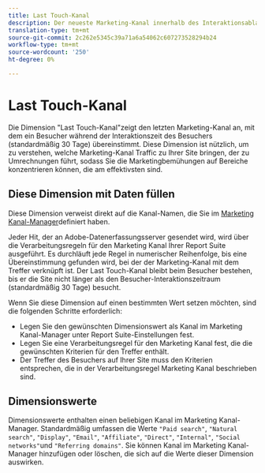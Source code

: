 ```yaml
---
title: Last Touch-Kanal
description: Der neueste Marketing-Kanal innerhalb des Interaktionsablaufs des Besuchers.
translation-type: tm+mt
source-git-commit: 2c262e5345c39a71a6a54062c607273528294b24
workflow-type: tm+mt
source-wordcount: '250'
ht-degree: 0%

---
```



# Last Touch-Kanal

Die Dimension &quot;Last Touch-Kanal&quot;zeigt den letzten Marketing-Kanal an, mit dem ein Besucher während der Interaktionszeit des Besuchers (standardmäßig 30 Tage) übereinstimmt. Diese Dimension ist nützlich, um zu verstehen, welche Marketing-Kanal Traffic zu Ihrer Site bringen, der zu Umrechnungen führt, sodass Sie die Marketingbemühungen auf Bereiche konzentrieren können, die am effektivsten sind.

## Diese Dimension mit Daten füllen

Diese Dimension verweist direkt auf die Kanal-Namen, die Sie im [Marketing Kanal-Manager](/help/admin/admin/marketing-channels-admin.md)definiert haben.

Jeder Hit, der an Adobe-Datenerfassungsserver gesendet wird, wird über die Verarbeitungsregeln für den Marketing Kanal Ihrer Report Suite ausgeführt. Es durchläuft jede Regel in numerischer Reihenfolge, bis eine Übereinstimmung gefunden wird, bei der der Marketing-Kanal mit dem Treffer verknüpft ist. Der Last Touch-Kanal bleibt beim Besucher bestehen, bis er die Site nicht länger als den Besucher-Interaktionszeitraum (standardmäßig 30 Tage) besucht.

Wenn Sie diese Dimension auf einen bestimmten Wert setzen möchten, sind die folgenden Schritte erforderlich:

* Legen Sie den gewünschten Dimensionswert als Kanal im Marketing Kanal-Manager unter Report Suite-Einstellungen fest.
* Legen Sie eine Verarbeitungsregel für den Marketing Kanal fest, die die gewünschten Kriterien für den Treffer enthält.
* Der Treffer des Besuchers auf Ihrer Site muss den Kriterien entsprechen, die in der Verarbeitungsregel Marketing Kanal beschrieben sind.

## Dimensionswerte

Dimensionswerte enthalten einen beliebigen Kanal im Marketing Kanal-Manager. Standardmäßig umfassen die Werte `"Paid search"`, `"Natural search"`, `"Display"`, `"Email"`, `"Affiliate"`, `"Direct"`, `"Internal"`, `"Social networks"`und `"Referring domains"`. Sie können Kanal im Marketing Kanal-Manager hinzufügen oder löschen, die sich auf die Werte dieser Dimension auswirken.
